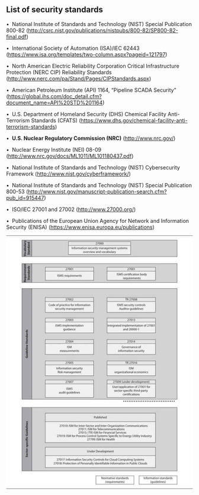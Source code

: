 ## List of security standards

•  National Institute of Standards and Technology (NIST) Special Publication 800-82 (http://csrc.nist.gov/publications/nistpubs/800-82/SP800-82-final.pdf)

•  International Society of Automation (ISA)/IEC 62443 (https://www.isa.org/templates/two-column.aspx?pageid=121797)

•  North American Electric Reliability Corporation Critical Infrastructure Protection (NERC CIP) Reliability Standards (http://www.nerc.com/pa/Stand/Pages/CIPStandards.aspx)

•  American Petroleum Institute (API) 1164, “Pipeline SCADA Security” (https://global.ihs.com/doc_detail.cfm?document_name=API%20STD%201164)

•  U.S. Department of Homeland Security (DHS) Chemical Facility Anti-Terrorism Standards (CFATS) (https://www.dhs.gov/chemical-facility-anti-terrorism-standards)

•  **U.S. Nuclear Regulatory Commission (NRC)** (http://www.nrc.gov/)

•  Nuclear Energy Institute (NEI) 08-09 (http://www.nrc.gov/docs/ML1011/ML101180437.pdf)

•  National Institute of Standards and Technology (NIST) Cybersecurity Framework (http://www.nist.gov/cyberframework/)

•  National Institute of Standards and Technology (NIST) Special Publication 800-53 (http://www.nist.gov/manuscript-publication-search.cfm?pub_id=915447)

•  ISO/IEC 27001 and 27002 (http://www.27000.org/)

•  Publications of the European Union Agency for Network and Information Security (ENISA) (https://www.enisa.europa.eu/publications)

![](docs/img/sec_standards.jpg)